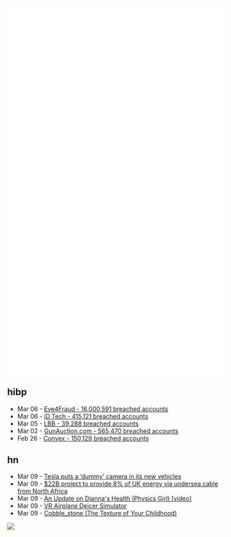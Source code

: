 ![Metrics](https://raw.githubusercontent.com/phixion/phixion/master/metrics.svg)

## hibp

<!--
for https://github.com/phixion/phixion/blob/main/.github/workflows/feeds.yml
-->
<!--START_SECTION:haveibeenpwnd-->
- Mar 06 - [Eye4Fraud - 16,000,591 breached accounts](https://haveibeenpwned.com/PwnedWebsites#Eye4Fraud)
- Mar 06 - [iD Tech - 415,121 breached accounts](https://haveibeenpwned.com/PwnedWebsites#iDTech)
- Mar 05 - [LBB - 39,288 breached accounts](https://haveibeenpwned.com/PwnedWebsites#LBB)
- Mar 02 - [GunAuction.com - 565,470 breached accounts](https://haveibeenpwned.com/PwnedWebsites#GunAuction)
- Feb 26 - [Convex - 150,129 breached accounts](https://haveibeenpwned.com/PwnedWebsites#Convex)
<!--END_SECTION:haveibeenpwnd-->

## hn

<!--
for https://github.com/phixion/phixion/blob/main/.github/workflows/feeds.yml
-->
<!--START_SECTION:hn-->
- Mar 09 - [Tesla puts a ‘dummy’ camera in its new vehicles](https://electrek.co/2023/03/09/tesla-dummy-camera-new-vehicles/)
- Mar 09 - [$22B project to provide 8% of UK energy via undersea cable from North Africa](https://e360.yale.edu/features/africa-europe-solar-wind-power)
- Mar 09 - [An Update on Dianna&#x27;s Health (Physics Girl) [video]](https://www.youtube.com/watch?v=vydgkCCXbTA)
- Mar 09 - [VR Airplane Deicer Simulator](https://globalgroundsupport.com/vr-deicer-simulator/)
- Mar 09 - [Cobble_stone (The Texture of Your Childhood)](https://github.com/Render96/Render96Wiki/wiki/cobble_stone-%28The-Texture-of-Your-Childhood%29)
<!--END_SECTION:hn-->

<!--
for https://yhype.me
-->
![](https://hit.yhype.me/github/profile?user_id=13013670)

